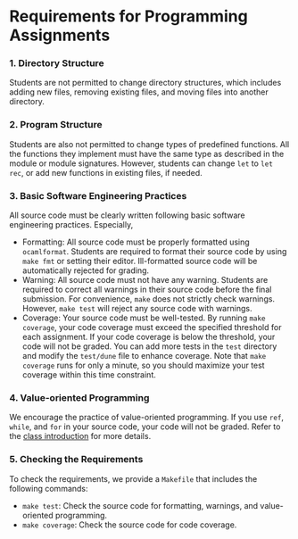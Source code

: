 # Requirements for Programming Assignments

### 1. Directory Structure
Students are not permitted to change directory structures, which includes adding new files, removing existing files, and moving files into another directory.

### 2. Program Structure
Students are also not permitted to change types of predefined functions.
All the functions they implement must have the same type as described in the module or module signatures.
However, students can change `let` to `let rec`, or add new functions in existing files, if needed.

### 3. Basic Software Engineering Practices
All source code must be clearly written following basic software engineering practices.
Especially,
- Formatting: All source code must be properly formatted using `ocamlformat`. Students are required to format their source code by using `make fmt` or setting their editor. Ill-formatted source code will be automatically rejected for grading.
- Warning: All source code must not have any warning. Students are required to correct all warnings in their source code before the final submission. For convenience, `make` does not strictly check warnings. However, `make test` will reject any source code with warnings.
- Coverage: Your source code must be well-tested. By running `make coverage`, your code coverage must exceed the specified threshold for each assignment. If your code coverage is below the threshold, your code will not be graded. You can add more tests in the `test` directory and modify the `test/dune` file to enhance coverage. Note that `make coverage` runs for only a minute, so you should maximize your test coverage within this time constraint.

### 4. Value-oriented Programming
We encourage the practice of value-oriented programming.
If you use `ref`, `while`, and `for` in your source code, your code will not be graded.
Refer to the [class introduction](https://github.com/prosyslab-classroom/cs524-program-analysis?tab=readme-ov-file#%EC%88%99%EC%A0%9C-homework) for more details.

### 5. Checking the Requirements
To check the requirements, we provide a `Makefile` that includes the following commands:
- `make test`: Check the source code for formatting, warnings, and value-oriented programming.
- `make coverage`: Check the source code for code coverage.
